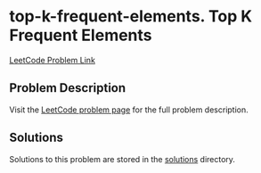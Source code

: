 # top-k-frequent-elements. Top K Frequent Elements

[LeetCode Problem Link](https://leetcode.com/problems/top_k_frequent_elements/)

## Problem Description

Visit the [LeetCode problem page](https://leetcode.com/problems/top_k_frequent_elements/) for the full problem description.

## Solutions

Solutions to this problem are stored in the [solutions](./solutions) directory.

